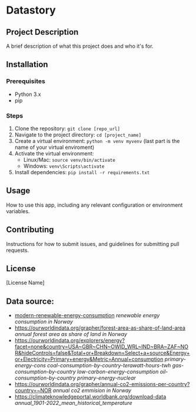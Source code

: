 # Datastory

## Project Description
A brief description of what this project does and who it's for.

## Installation
### Prerequisites
- Python 3.x
- pip

### Steps
1. Clone the repository: `git clone [repo_url]`
2. Navigate to the project directory: `cd [project_name]`
3. Create a virtual environment: `python -m venv myvenv` (last part is the name of your virtual enviroment)
4. Activate the virtual environment: 
   - Linux/Mac: `source venv/bin/activate`
   - Windows: `venv\Scripts\activate`
5. Install dependencies: `pip install -r requirements.txt`

## Usage
How to use this app, including any relevant configuration or environment variables.

## Contributing
Instructions for how to submit issues, and guidelines for submitting pull requests.

## License
[License Name]


## Data source:
- [modern-renewable-energy-consumption](https://ourworldindata.org/grapher/modern-renewable-energy-consumption) *renewable energy consumption in Norway*
- https://ourworldindata.org/grapher/forest-area-as-share-of-land-area *annual forest area as share of land in Norway*
- https://ourworldindata.org/explorers/energy?facet=none&country=USA~GBR~CHN~OWID_WRL~IND~BRA~ZAF~NOR&hideControls=false&Total+or+Breakdown=Select+a+source&Energy+or+Electricity=Primary+energy&Metric=Annual+consumption *primary-energy-cons* *coal-consumption-by-country-terawatt-hours-twh* *gas-consumption-by-country* *low-carbon-energy-consumption* *oil-consumption-by-country* *primary-energy-nuclear*
- https://ourworldindata.org/grapher/annual-co2-emissions-per-country?country=~NOR *annual co2 emmision in Norway*
- https://climateknowledgeportal.worldbank.org/download-data *annual_1901-2022_mean_historical_temperature*